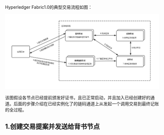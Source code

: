 Hyperledger Fabric1.0的典型交易流程如图：

![](2019-03-21-00-29-59.png)

该图假设各节点已经提前颁发好证书，且已正常启动，并且加入已经创建好的通道。后面的步骤介绍在已经实例化了的链码通道上从发起一个调用交易到最终记账的全过程。

## 1.创建交易提案并发送给背书节点